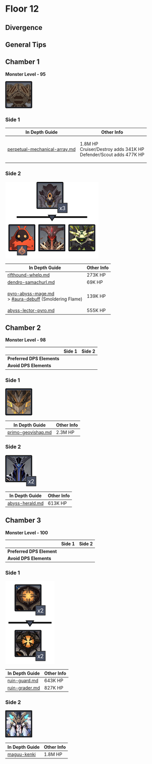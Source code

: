 # Floor 12

## Divergence <a href="#general-tips" id="general-tips"></a>



## General Tips

## Chamber 1

**Monster Level - 95**

![](../../.gitbook/assets/perpetual-mechanical-arrray.jpg)

### Side 1

| In Depth Guide                                                                                 | Other Info                                                                    |
| ---------------------------------------------------------------------------------------------- | ----------------------------------------------------------------------------- |
| [perpetual-mechanical-array.md](../../monsters/elites/perpetual-mechanical-array.md "mention") | <p>1.8M HP<br>Cruiser/Destroy adds 341K HP<br>Defender/Scout adds 477K HP</p> |

### Side 2

![](../../.gitbook/assets/12-1-2v24.png)

| In Depth Guide                                                                                                                                                                                          | Other Info |
| ------------------------------------------------------------------------------------------------------------------------------------------------------------------------------------------------------- | ---------- |
| [rifthound-whelp.md](../../monsters/rifthounds/rifthound-whelp.md "mention")                                                                                                                            | 273K HP    |
| [dendro-samachurl.md](../../monsters/hilichurls/samachurls/dendro-samachurl.md "mention")                                                                                                               | 69K HP     |
| <p><a data-mention href="../../monsters/abyss-order/pyro-abyss-mage.md">pyro-abyss-mage.md</a><br>> <a data-mention href="../../mechanics/debuffs/#aura-debuff">#aura-debuff</a> (Smoldering Flame)</p> | 139K HP    |
| [abyss-lector-pyro.md](../../monsters/abyss-order/abyss-lector-pyro.md "mention")                                                                                                                       | 555K HP    |

## Chamber 2

**Monster Level - 98**

|                            | Side 1 | Side 2 |
| -------------------------- | :----: | :----: |
| **Preferred DPS Elements** |        |        |
| **Avoid DPS Elements**     |        |        |

### Side 1

![](../../.gitbook/assets/Geovishap=Primo.png)

| In Depth Guide                                                           | Other Info |
| ------------------------------------------------------------------------ | ---------- |
| [primo-geovishap.md](../../monsters/elites/primo-geovishap.md "mention") | 2.3M HP    |

### Side 2

![](../../.gitbook/assets/12-2-2v24.png)

| In Depth Guide                                                          | Other Info |
| ----------------------------------------------------------------------- | ---------- |
| [abyss-herald.md](../../monsters/abyss-order/abyss-herald.md "mention") | 613K HP    |

## Chamber 3

**Monster Level - 100**

|                           | Side 1 | Side 2 |
| ------------------------- | :----: | :----: |
| **Preferred DPS Element** |        |        |
| **Avoid DPS Elements**    |        |        |

### Side 1

![](../../.gitbook/assets/12-3-1v24.png)

| In Depth Guide                                                            | Other Info |
| ------------------------------------------------------------------------- | ---------- |
| [ruin-guard.md](../../monsters/ruin-constructs/ruin-guard.md "mention")   | 643K HP    |
| [ruin-grader.md](../../monsters/ruin-constructs/ruin-grader.md "mention") | 827K HP    |

### Side 2

![](../../.gitbook/assets/maguu-kenki.png)

| In Depth Guide                                              | Other Info |
| ----------------------------------------------------------- | ---------- |
| [maguu-kenki](../../monsters/elites/maguu-kenki/ "mention") | 1.8M HP    |

